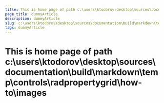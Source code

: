 ```yaml
---
title: This is home page of path c:\users\ktodorov\desktop\sources\documentation\build\markdown\temp\controls\radpropertygrid\how-to\images
page_title: dummyArticle
description: dummyArticle
slug: c:\users\ktodorov\desktop\sources\documentation\build\markdown\temp\controls\radpropertygrid\how-to\images
tags: dummyArticle
---
```

# This is home page of path c:\users\ktodorov\desktop\sources\documentation\build\markdown\temp\controls\radpropertygrid\how-to\images
